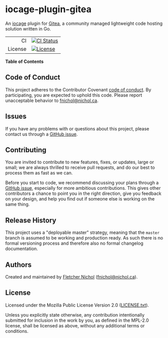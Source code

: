 # iocage-plugin-gitea

An [iocage][] plugin for [Gitea][], a community managed lightweight code hosting
solution written in Go.

[gitea]: https://gitea.io/
[iocage]: https://github.com/iocage/iocage

|         |                                      |
| ------: | ------------------------------------ |
|      CI | [![CI Status][badge-ci-overall]][ci] |
| License | [![License][badge-license]][license] |

**Table of Contents**

<!-- toc -->

## Code of Conduct

This project adheres to the Contributor Covenant [code of
conduct][code-of-conduct]. By participating, you are expected to uphold this
code. Please report unacceptable behavior to fnichol@nichol.ca.

## Issues

If you have any problems with or questions about this project, please contact us
through a [GitHub issue][issues].

## Contributing

You are invited to contribute to new features, fixes, or updates, large or
small; we are always thrilled to receive pull requests, and do our best to
process them as fast as we can.

Before you start to code, we recommend discussing your plans through a [GitHub
issue][issues], especially for more ambitious contributions. This gives other
contributors a chance to point you in the right direction, give you feedback on
your design, and help you find out if someone else is working on the same thing.

## Release History

This project uses a "deployable master" strategy, meaning that the `master`
branch is assumed to be working and production ready. As such there is no formal
versioning process and therefore also no formal changelog documentation.

## Authors

Created and maintained by [Fletcher Nichol][fnichol] (<fnichol@nichol.ca>).

## License

Licensed under the Mozilla Public License Version 2.0 ([LICENSE.txt][license]).

Unless you explicitly state otherwise, any contribution intentionally submitted
for inclusion in the work by you, as defined in the MPL-2.0 license, shall be
licensed as above, without any additional terms or conditions.

[badge-license]: https://img.shields.io/badge/License-MPL%202.0%20-blue.svg
[badge-ci-overall]:
  https://api.cirrus-ci.com/github/fnichol/iocage-plugin-gitea.svg
[ci]: https://cirrus-ci.com/github/fnichol/iocage-plugin-gitea
[code-of-conduct]:
  https://github.com/fnichol/iocage-plugin-gitea/blob/master/CODE_OF_CONDUCT.md
[fnichol]: https://github.com/fnichol
[issues]: https://github.com/fnichol/iocage-plugin-gitea/issues
[license]:
  https://github.com/fnichol/iocage-plugin-gitea/blob/master/LICENSE.txt

